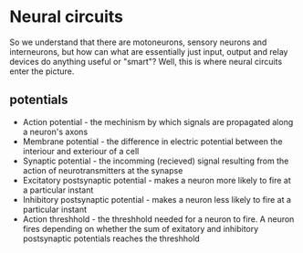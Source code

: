# Neural circuits

So we understand that there are motoneurons, sensory neurons and interneurons, but how can what are
essentially just input, output and relay devices do anything useful or "smart"? Well, this is where
neural circuits enter the picture.


## potentials

* Action potential - the mechinism by which signals are propagated along a neuron's axons
* Membrane potential - the difference in electric potential between the interiour and exteriour of a cell
* Synaptic potential - the incomming (recieved) signal resulting from the action of neurotransmitters at the synapse
* Excitatory postsynaptic potential - makes a neuron more likely to fire at a particular instant
* Inhibitory postsynaptic potential - makes a neuron less likely to fire at a particular instant
* Action threshhold - the threshhold needed for a neuron to fire. A neuron fires depending on whether the sum of exitatory and inhibitory
  postsynaptic potentials reaches the threshhold
